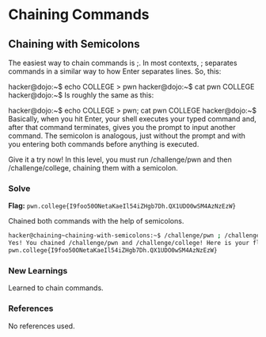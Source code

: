# Chaining Commands

## Chaining with Semicolons
The easiest way to chain commands is ;. In most contexts, ; separates commands in a similar way to how Enter separates lines. So, this:

hacker@dojo:~$ echo COLLEGE > pwn
hacker@dojo:~$ cat pwn
COLLEGE
hacker@dojo:~$
Is roughly the same as this:

hacker@dojo:~$ echo COLLEGE > pwn; cat pwn
COLLEGE
hacker@dojo:~$
Basically, when you hit Enter, your shell executes your typed command and, after that command terminates, gives you the prompt to input another command. The semicolon is analogous, just without the prompt and with you entering both commands before anything is executed.

Give it a try now! In this level, you must run /challenge/pwn and then /challenge/college, chaining them with a semicolon.

### Solve
**Flag:** `pwn.college{I9foo50ONetaKaeIl54iZHgb7Dh.QX1UDO0wSM4AzNzEzW}`

Chained both commands with the help of semicolons.

```bash
hacker@chaining~chaining-with-semicolons:~$ /challenge/pwn ; /challenge/college
Yes! You chained /challenge/pwn and /challenge/college! Here is your flag:
pwn.college{I9foo50ONetaKaeIl54iZHgb7Dh.QX1UDO0wSM4AzNzEzW}
```

### New Learnings
Learned to chain commands.

### References 
No references used.
